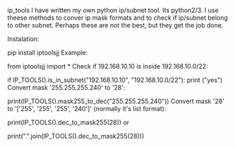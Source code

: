 ip_tools
I have written my own python ip/subnet tool. Its python2/3. I use theese methods to conver ip mask formats and to check if ip/subnet belong to other subnet. Perhaps these are not the best, but they get the job done.

Instalation:

pip install iptoolsjj
Example:

from iptoolsjj import *
Check if 192.168.10.10 is inside 192.168.10.0/22:

if IP_TOOLS().is_in_subnet("192.168.10.10", "192.168.10.0/22"):
    print ("yes")
Convert mask '255.255.255.240' to '28':

print(IP_TOOLS().mask255_to_dec("255.255.255.240"))
Convert mask '28' to '['255', '255', '255', '240']' (normally it's list format):

print(IP_TOOLS().dec_to_mask255(28))
or

print(".".join(IP_TOOLS().dec_to_mask255(28)))
